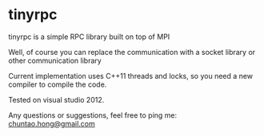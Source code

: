 tinyrpc
=======

tinyrpc is a simple RPC library built on top of MPI

Well, of course you can replace the communication with a socket library or other communication library

Current implementation uses C++11 threads and locks, so you need a new compiler to compile the code.

Tested on visual studio 2012. 


Any questions or suggestions, feel free to ping me: chuntao.hong@gmail.com
